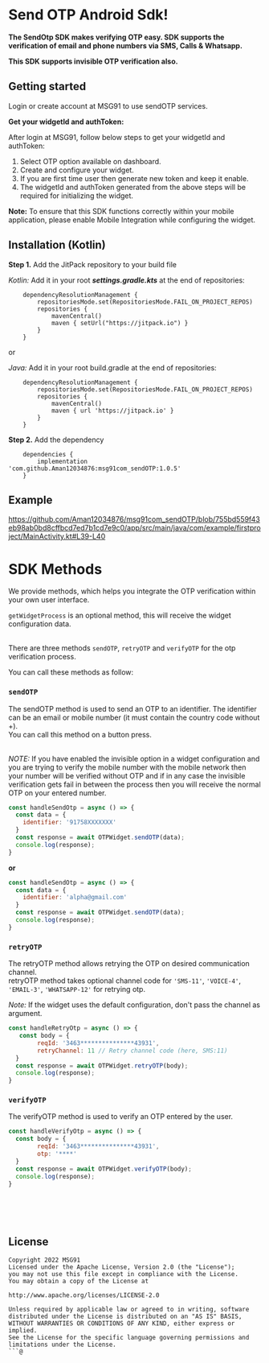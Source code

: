 # Send OTP Android Sdk!

**The SendOtp SDK makes verifying OTP easy. SDK supports the verification of email and phone numbers via SMS, Calls & Whatsapp.**

**This SDK supports invisible OTP verification also.**


## Getting started

Login or create account at MSG91 to use sendOTP services.

**Get your widgetId and authToken:**

After login at MSG91, follow below steps to get your widgetId and authToken:
1. Select OTP option available on dashboard.
2. Create and configure your widget.
3. If you are first time user then generate new token and keep it enable.
4. The widgetId and authToken generated from the above steps will be required for initializing the widget.

**Note:** To ensure that this SDK functions correctly within your mobile application, please enable Mobile Integration while configuring the widget.

## Installation (Kotlin)

**Step 1.** Add the JitPack repository to your build file

*Kotlin:* Add it in your root ***settings.gradle.kts*** at the end of repositories:
```shell
	dependencyResolutionManagement {
		repositoriesMode.set(RepositoriesMode.FAIL_ON_PROJECT_REPOS)
		repositories {
			mavenCentral()
			maven { setUrl("https://jitpack.io") }
		}
	}
```

or

*Java:* Add it in your root build.gradle at the end of repositories:

```shell
	dependencyResolutionManagement {
		repositoriesMode.set(RepositoriesMode.FAIL_ON_PROJECT_REPOS)
		repositories {
			mavenCentral()
			maven { url 'https://jitpack.io' }
		}
	}
```

**Step 2.** Add the dependency
```shell
	dependencies {
        implementation 'com.github.Aman12034876:msg91com_sendOTP:1.0.5'
	}
```


## Example

https://github.com/Aman12034876/msg91com_sendOTP/blob/755bd559f43eb98ab0bd8cffbcd7ed7b1cd7e9c0/app/src/main/java/com/example/firstproject/MainActivity.kt#L39-L40


# SDK Methods

We provide methods, which helps you integrate the OTP verification within your own user interface.

`getWidgetProcess` is an optional method, this will receive the widget configuration data.
<br>
<br>

There are three methods `sendOTP`, `retryOTP` and `verifyOTP` for the otp verification process.

You can call these methods as follow:

### `sendOTP`

The sendOTP method is used to send an OTP to an identifier. The identifier can be an email or mobile number (it must contain the country code without +).
<br>
You can call this method on a button press.
<br>
<br>

*NOTE:* If you have enabled the invisible option in a widget configuration and you are trying to verify the mobile number with the mobile network then your number will be verified without OTP and if in any case the invisible verification gets fail in between the process then you will receive the normal OTP on your entered number.

```jsx
const handleSendOtp = async () => {
  const data = {
    identifier: '91758XXXXXXX'
  }
  const response = await OTPWidget.sendOTP(data);
  console.log(response);
}
```
**or**
```jsx
const handleSendOtp = async () => {
  const data = {
    identifier: 'alpha@gmail.com'
  }
  const response = await OTPWidget.sendOTP(data);
  console.log(response);
}
```

### `retryOTP`

The retryOTP method allows retrying the OTP on desired communication channel.
<br>
retryOTP method takes optional channel code for `'SMS-11'`, `'VOICE-4'`, `'EMAIL-3'`, `'WHATSAPP-12'` for retrying otp.

*Note:* If the widget uses the default configuration, don't pass the channel as argument.

```jsx
const handleRetryOtp = async () => {
   const body = {
        reqId: '3463***************43931',
        retryChannel: 11 // Retry channel code (here, SMS:11)
  }
  const response = await OTPWidget.retryOTP(body);
  console.log(response);
}
```

### `verifyOTP`

The verifyOTP method is used to verify an OTP entered by the user.

```jsx
const handleVerifyOtp = async () => {
  const body = {
        reqId: '3463***************43931',
        otp: '****'
  }
  const response = await OTPWidget.verifyOTP(body);
  console.log(response);
}
```



<br>
<br>
<br>

## License

```
Copyright 2022 MSG91
Licensed under the Apache License, Version 2.0 (the "License");
you may not use this file except in compliance with the License.
You may obtain a copy of the License at

http://www.apache.org/licenses/LICENSE-2.0

Unless required by applicable law or agreed to in writing, software
distributed under the License is distributed on an "AS IS" BASIS,
WITHOUT WARRANTIES OR CONDITIONS OF ANY KIND, either express or implied.
See the License for the specific language governing permissions and
limitations under the License.
```@
